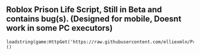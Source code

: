 ## Roblox Prison Life Script, Still in Beta and contains bug(s). (Designed for mobile, Doesnt work in some PC executors)
```
loadstring(game:HttpGet('https://raw.githubusercontent.com/elliexmln/PrizzLife/main/pladmin.lua'))()
```
